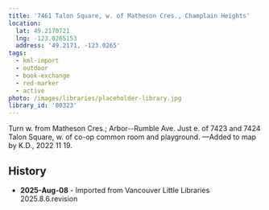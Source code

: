 ```yaml
---
title: '7461 Talon Square, w. of Matheson Cres., Champlain Heights'
location:
  lat: 49.2170721
  lng: -123.0265153
  address: '49.2171, -123.0265'
tags:
  - kml-import
  - outdoor
  - book-exchange
  - red-marker
  - active
photo: /images/libraries/placeholder-library.jpg
library_id: '00323'
---
```

Turn w. from Matheson Cres.; 
Arbor--Rumble Ave.
Just e. of 7423 and 7424 Talon Square,
w. of co-op common room and playground.
—Added to map by K.D., 2022 11 19.

## History
- **2025-Aug-08** - Imported from Vancouver Little Libraries 2025.8.6.revision
